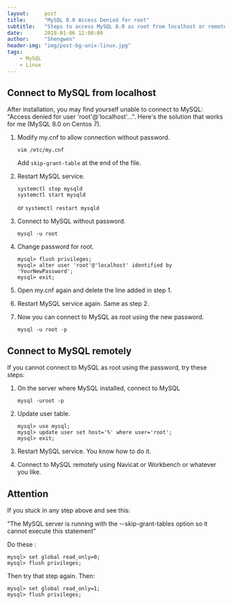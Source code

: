 ```yaml
---
layout:     post
title:      "MySQL 8.0 Access Denied for root"
subtitle:   "Steps to access MySQL 8.0 as root from localhost or remote client"
date:       2018-01-06 12:00:00
author:     "Shengwen"
header-img: "img/post-bg-unix-linux.jpg"
tags:
    - MySQL
    - Linux
---
```


## Connect to MySQL from localhost

After installation, you may find yourself unable to connect to MySQL: "Access denied for user 'root'@'localhost'...". Here's the solution that works for me (MySQL 8.0 on Centos 7).

1. Modify my.cnf to allow connection without password.

   `vim /etc/my.cnf`

   Add `skip-grant-table` at the end of the file.

2. Restart MySQL service.

   ```
   systemctl stop mysqld
   systemctl start mysqld
   ```

   or `systemctl restart mysqld`

3. Connect to MySQL without password.

   `mysql -u root`

4. Change password for root.

   ```
   mysql> flush privileges;
   mysql> alter user 'root'@'localhost' identified by 'YourNewPassword';
   mysql> exit;
   ```

5. Open my.cnf again and delete the line added in step 1.

6. Restart MySQL service again. Same as step 2.

7. Now you can connect to MySQL as root using the new password.

   `mysql -u root -p`

## Connect to MySQL remotely

 If you cannot connect to MySQL as root using the password, try these steps:

1. On the server where MySQL installed, connect to MySQL

   `mysql -uroot -p`

2. Update user table.

   ```
   mysql> use mysql;
   mysql> update user set host='%' where user='root';
   mysql> exit;
   ```

3. Restart MySQL service. You know how to do it.

4. Connect to MySQL remotely using Navicat or Workbench or whatever you like.

## Attention

If you stuck in any step above and see this: 

"The MySQL server is running with the  --skip-grant-tables option so it cannot execute this statement"

Do these :

```
mysql> set global read_only=0;
mysql> flush privileges;
```

Then try that step again. Then:

```
mysql> set global read_only=1;
mysql> flush privileges;
```

